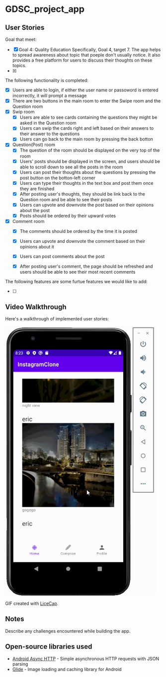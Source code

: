 # GDSC_project_app
## User Stories
Goal that meet:
- [X] Goal 4: Quality Education 
Specifically, Goal 4, target 7. The app helps to spread awareness about topic that poeple don't usually notice. It also provides a free platform for users to discuss their thoughts on these topics.
- [X] 
The following functionality is completed:

- [X] Users are able to login, if either the user name or passoword is entered incorrectly, it will prompt a message
- [X] There are two buttons in the main room to enter the Swipe room and the Question room
- [X] Swip room 
  - [X] Users are able to see cards containing the questions they might be asked in the Question room
  - [X] Users can swip the cards right and left based on their answers to their answer to the questions
  - [X] Users can go back to the main room by pressing the back botton
- [X] Question(Post) room
  - [X] The question of the room should be displayed on the very top of the room
  - [X] Users' posts should be displayed in the screen, and users should be able to scroll down to see all the posts in the room
  - [X] Users can post their thoughts about the questions by pressing the post button on the botton-left corner
  - [X] Users can type their thoughts in the text box and post them once they are finished
  - [X] After posting user's thoughts, they should be link back to the Question room and be able to see their posts
  - [X] Users can upvote and downvote the post based on their opinions about the post
  - [X] Posts should be ordered by their upward votes
- [X] Comment room
  - [X] The comments should be ordered by the time it is posted
  - [X] Users can upvote and downvote the comment based on their opinions about it
  - [X] Users can post comments about the post 
  - [X] After posting user's comment, the page should be refreshed and users should be able to see their most recent comments
  

The following features are some furtue features we would like to add:

- [ ] 

## Video Walkthrough

Here's a walkthrough of implemented user stories:

<img src='https://github.com/chenkuanliao/InstagramClone2/blob/master/instagram%20clone%20part2.gif' title='Video Walkthrough' width='' alt='Video Walkthrough' />

GIF created with [LiceCap](http://www.cockos.com/licecap/).

## Notes

Describe any challenges encountered while building the app.

## Open-source libraries used

- [Android Async HTTP](https://github.com/codepath/CPAsyncHttpClient) - Simple asynchronous HTTP requests with JSON parsing
- [Glide](https://github.com/bumptech/glide) - Image loading and caching library for Android


